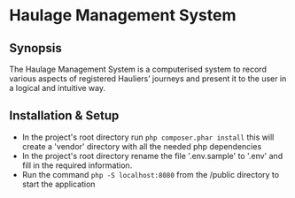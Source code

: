 # Haulage Management System

## Synopsis
The Haulage Management System is a computerised system to record various aspects of registered
Hauliers’ journeys and present it to the user in a logical and intuitive way.

## Installation & Setup
* In the project's root directory run `php composer.phar install` this will create a 'vendor' directory with all the needed php dependencies
* In the project's root directory rename the file '.env.sample' to '.env' and fill in the required information.
* Run the command `php -S localhost:8080` from the /public directory to start the application

